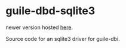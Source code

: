 # guile-dbd-sqlite3
newer version hosted [here](https://github.com/opencog/guile-dbi/tree/master).

Source code for an sqlite3 driver for guile-dbi.
